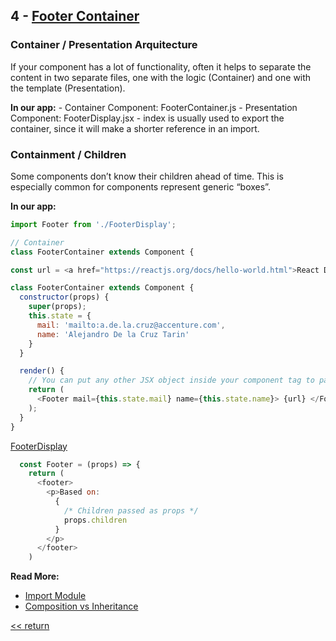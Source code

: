 ## 4 - [Footer Container](../components/Footer/FooterContainer.js)

### Container / Presentation Arquitecture
  If your component has a lot of functionality, often it helps to separate the content in two separate files, one with the logic (Container) and one with the template (Presentation).

  **In our app:**
    - Container Component: FooterContainer.js
    - Presentation Component: FooterDisplay.jsx
    - index is usually used to export the container, since it will make a shorter reference in an import.


### Containment / Children
  Some components don’t know their children ahead of time. This is especially common for components represent generic “boxes”.
  
  **In our app:** 
  ``` javascript
  import Footer from './FooterDisplay';

  // Container
  class FooterContainer extends Component {

  const url = <a href="https://reactjs.org/docs/hello-world.html">React Documentation</a>;

  class FooterContainer extends Component {
    constructor(props) {
      super(props);
      this.state = {
        mail: 'mailto:a.de.la.cruz@accenture.com',
        name: 'Alejandro De la Cruz Tarin'
      }
    }

    render() {
      // You can put any other JSX object inside your component tag to pass it as children
      return (
        <Footer mail={this.state.mail} name={this.state.name}> {url} </Footer>
      );
    }
  }
  ```

  [FooterDisplay](../components/Footer/FooterDisplay.js)
  ``` javascript
    const Footer = (props) => {
      return (
        <footer>
          <p>Based on:
            {
              /* Children passed as props */
              props.children
            }
          </p>
        </footer>
      )
  ```
  **Read More:**
  - [Import Module](https://developer.mozilla.org/es/docs/Web/JavaScript/Referencia/Sentencias/import)
  - [Composition vs Inheritance](https://reactjs.org/docs/composition-vs-inheritance.html)



[<< return](./index.md)
